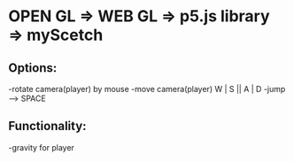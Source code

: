 # OPEN GL => WEB GL => p5.js library => myScetch

## Options:
   -rotate camera(player) by mouse
   -move camera(player) W | S || A | D
   -jump --> SPACE

## Functionality:
   -gravity for player